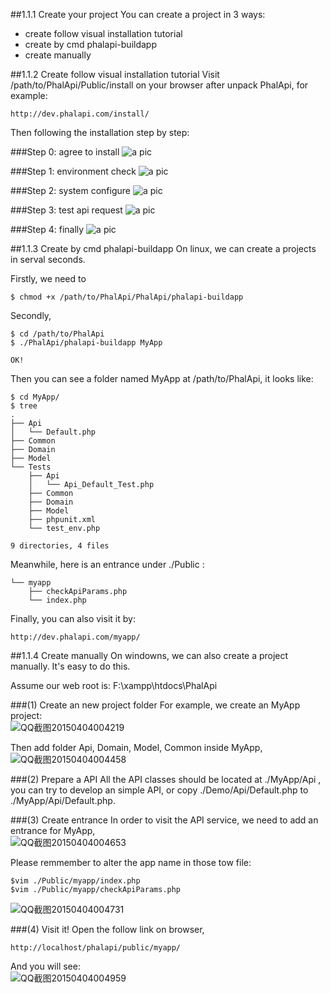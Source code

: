 ##1.1.1 Create your project
You can create a project in 3 ways:  
 + create follow visual installation tutorial
 + create by cmd phalapi-buildapp
 + create manually
  
##1.1.2 Create follow visual installation tutorial
Visit /path/to/PhalApi/Public/install on your browser after unpack PhalApi, for example:  
```
http://dev.phalapi.com/install/
```
Then following the installation step by step:  
  
###Step 0: agree to install
![a pic](http://7xiz2f.com1.z0.glb.clouddn.com/QQ20151024155002.jpg)  
  
###Step 1: environment check
![a pic](http://7xiz2f.com1.z0.glb.clouddn.com/QQ20151024155015.jpg)  
  
###Step 2: system configure
![a pic](http://7xiz2f.com1.z0.glb.clouddn.com/QQ20151024155030.jpg)  
  
###Step 3: test api request
![a pic](http://7xiz2f.com1.z0.glb.clouddn.com/QQ20151024155041.jpg)
  
###Step 4: finally
![a pic](http://7qnay5.com1.z0.glb.clouddn.com/step7_20151012223516.png)
  
##1.1.3 Create by cmd phalapi-buildapp
On linux, we can create a projects in serval seconds. 
  
Firstly, we need to
```
$ chmod +x /path/to/PhalApi/PhalApi/phalapi-buildapp
```
  
Secondly, 
```
$ cd /path/to/PhalApi
$ ./PhalApi/phalapi-buildapp MyApp

OK!

```
  
Then you can see a folder named MyApp at /path/to/PhalApi, it looks like:
```
$ cd MyApp/
$ tree
.
├── Api
│   └── Default.php
├── Common
├── Domain
├── Model
└── Tests
    ├── Api
    │   └── Api_Default_Test.php
    ├── Common
    ├── Domain
    ├── Model
    ├── phpunit.xml
    └── test_env.php

9 directories, 4 files

```
 
Meanwhile, here is an entrance under ./Public :
```
└── myapp
    ├── checkApiParams.php
    └── index.php
```
 
Finally, you can also visit it by:
```
http://dev.phalapi.com/myapp/
```
  
##1.1.4 Create manually
On windowns, we can also create a project manually. It's easy to do this.  
  
Assume our web root is: F:\xampp\htdocs\PhalApi  
  
###(1) Create an new project folder
For example, we create an MyApp project:  
![QQ截图20150404004219](http://webtools.qiniudn.com/20150411005257_929b7fdc7e966f54608b25c2e17def29)  
  
Then add folder Api, Domain, Model, Common inside MyApp,  
![QQ截图20150404004458](http://webtools.qiniudn.com/20150411005257_9008ecb3491a703442f3522a86ffd624)
  
###(2) Prepare a API
All the API classes should be located at ./MyApp/Api , you can try to develop an simple API, or copy ./Demo/Api/Default.php to ./MyApp/Api/Default.php.  

###(3) Create entrance
In order to visit the API service, we need to add an entrance for MyApp,  
![QQ截图20150404004653](http://webtools.qiniudn.com/20150411005257_e78908f60d6b34c7f932ba15eff1c1a2)  
  
Please remmember to alter the app name in those tow file:  
```
$vim ./Public/myapp/index.php
$vim ./Public/myapp/checkApiParams.php
```
![QQ截图20150404004731](http://webtools.qiniudn.com/20150411005257_92bff2ed15c72380c54dff46ed800544)
  
###(4) Visit it!
Open the follow link on browser,
```
http://localhost/phalapi/public/myapp/
```
And you will see:  
![QQ截图20150404004959](http://webtools.qiniudn.com/20150411005257_33f51b3efcd0938bb7fc36bb813f4808)